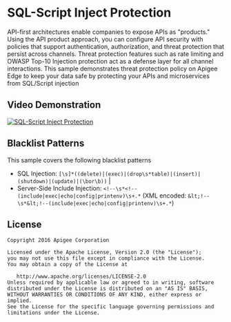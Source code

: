 # SQL-Script Inject Protection 
API-first architectures enable companies to expose APIs as "products." Using the API product approach, you can configure API security with policies that support authentication, authorization, and threat protection that persist across channels. Threat protection features such as rate limiting and OWASP Top-10 Injection protection act as a defense layer for all channel interactions. This sample demonstrates threat protection policy on Apigee Edge to keep your data safe by protecting your APIs and microservices from SQL/Script injection

## Video Demonstration
[![SQL-Script Inject Protection](http://img.youtube.com/vi/rC8kZJgwBFM/0.jpg)](https://youtu.be/rC8kZJgwBFM)


## Blacklist Patterns
This sample covers the following blacklist patterns


* SQL Injection:  ```[\s]*((delete)|(exec)|(drop\s*table)|(insert)|(shutdown)|(update)|(\bor\b))``` |
* Server-Side Include Injection: ```<!--\s*<!--(include|exec|echo|config|printenv)\s+.*```   (XML encoded: ```&lt;!--\s*&lt;!--(include|exec|echo|config|printenv)\s+.*```)                                                                                                         

## License

```
Copyright 2016 Apigee Corporation

Licensed under the Apache License, Version 2.0 (the "License");
you may not use this file except in compliance with the License.
You may obtain a copy of the License at

   http://www.apache.org/licenses/LICENSE-2.0
Unless required by applicable law or agreed to in writing, software
distributed under the License is distributed on an "AS IS" BASIS,
WITHOUT WARRANTIES OR CONDITIONS OF ANY KIND, either express or implied.
See the License for the specific language governing permissions and
limitations under the License.
```
